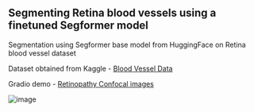 ## Segmenting Retina blood vessels using a finetuned Segformer model
Segmentation using Segformer base model from HuggingFace on Retina blood vessel dataset

Dataset obtained from Kaggle - [Blood Vessel Data](https://www.kaggle.com/datasets/abdallahwagih/retina-blood-vessel)

Gradio demo - [Retinopathy Confocal images](gradio_demo.ac)

![image](https://github.com/Elsword016/DataScience_portfolio/assets/29883365/92f1efaf-8aaf-444d-a9bd-c2f636db167d)
